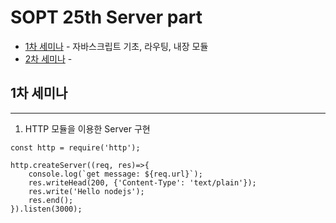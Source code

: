 # SOPT 25th Server part
- [1차 세미나](##1차-세미나) - 자바스크립트 기초, 라우팅, 내장 모듈
- [2차 세미나](##2차-세미나) - 


## 1차 세미나
------------
1. HTTP 모듈을 이용한 Server 구현
```
const http = require('http');

http.createServer((req, res)=>{
    console.log(`get message: ${req.url}`);
    res.writeHead(200, {'Content-Type': 'text/plain'});
    res.write('Hello nodejs');
    res.end();
}).listen(3000);
```